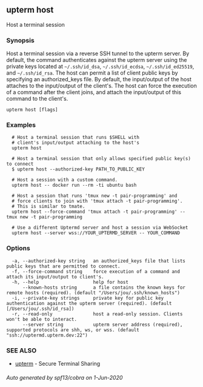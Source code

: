 ## upterm host

Host a terminal session

### Synopsis

Host a terminal session via a reverse SSH tunnel to the upterm server. By default, the command authenticates against the upterm server using the private keys located at `~/.ssh/id_dsa`, `~/.ssh/id_ecdsa`, `~/.ssh/id_ed25519`, and `~/.ssh/id_rsa`. The host can permit a list of client public keys by specifying an authorized_keys file. By default, the input/output of the host attaches to the input/output of the client's. The host can force the execution of a command after the client joins, and attach the input/output of this command to the client's.

```
upterm host [flags]
```

### Examples

```
  # Host a terminal session that runs $SHELL with
  # client's input/output attaching to the host's
  upterm host

  # Host a terminal session that only allows specified public key(s) to connect
  $ upterm host --authorized-key PATH_TO_PUBLIC_KEY

  # Host a session with a custom command.
  upterm host -- docker run --rm -ti ubuntu bash

  # Host a session that runs 'tmux new -t pair-programming' and
  # force clients to join with 'tmux attach -t pair-programming'.
  # This is similar to tmate.
  upterm host --force-command 'tmux attach -t pair-programming' -- tmux new -t pair-programming

  # Use a different Uptermd server and host a session via WebSocket
  upterm host --server wss://YOUR_UPTERMD_SERVER -- YOUR_COMMAND
```

### Options

```
  -a, --authorized-key string   an authorized_keys file that lists public keys that are permitted to connect.
  -f, --force-command string    force execution of a command and attach its input/output to client's.
  -h, --help                    help for host
      --known-hosts string      a file contains the known keys for remote hosts (required). (default "/Users/jou/.ssh/known_hosts")
  -i, --private-key strings     private key for public key authentication against the upterm server (required). (default [/Users/jou/.ssh/id_rsa])
  -r, --read-only               host a read-only session. Clients won't be able to interact.
      --server string           upterm server address (required), supported protocols are shh, ws, or wss. (default "ssh://uptermd.upterm.dev:22")
```

### SEE ALSO

* [upterm](upterm.md)	 - Secure Terminal Sharing

###### Auto generated by spf13/cobra on 1-Jun-2020
